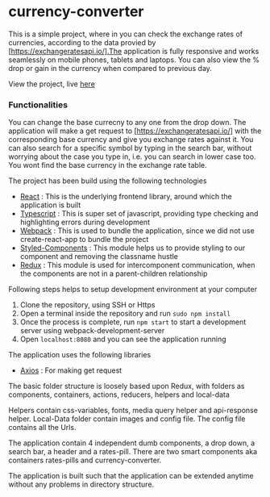 # currency-converter

This is a simple project, where in you can check the exchange rates of currencies, according to the data provied by [https://exchangeratesapi.io/].The application is fully responsive and works seamlessly on mobile phones, tablets and laptops. You can also view the % drop or gain in the currency when compared to previous day. 

View the project, live [here](https://jolly-visvesvaraya-153452.netlify.com/)

### Functionalities

You can change the base currecny to any one from the drop down. The application will make a get request to [https://exchangeratesapi.io/] with the corresponding base currency and give you exchange rates against it. You can also search for a specific symbol by typing in the search bar, without worrying about the case you type in, i.e. you can search in lower case too. You wont find the base currency in the exchange rate table. 

The project has been build using the following technologies

- [React](https://reactjs.org/) : This is the underlying frontend library, around which the application is built
- [Typescript](https://www.typescriptlang.org/) : This is super set of javascript, providing type checking and highlighting errors during development
- [Webpack](https://webpack.js.org) : This is used to bundle the application, since we did not use create-react-app to bundle the project
- [Styled-Components](https://www.styled-components.com/) : This module helps us to provide styling to our component and removing the classname hustle
- [Redux](https://redux.js.org/) : This module is used for intercomponent communication, when the components are not in a parent-children relationship

Following steps helps to setup development environment at your computer 
1. Clone the repository, using SSH or Https
2. Open a terminal inside the repository and run `sudo npm install`
3. Once the process is complete, run `npm start` to start a development server using webpack-development-server
4. Open `localhost:8080` and you can see the application running

The application uses the following libraries
- [Axios](https://www.npmjs.com/package/axios) : For making get request

The basic folder structure is loosely based upon Redux, with folders as components, containers, actions, reducers, helpers and local-data

Helpers contain css-variables, fonts, media query helper and api-response helper.
Local-Data folder contain images and config file. The config file contains all the Urls.

The application contain 4 independent dumb components, a drop down, a search bar, a header and a rates-pill. There are two smart components aka containers rates-pills and currency-converter.

The application is built such that the application can be extended anytime without any problems in directory structure. 
